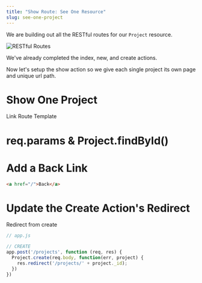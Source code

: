 ```yaml
---
title: "Show Route: See One Resource"
slug: see-one-project
---
```


We are building out all the RESTful routes for our `Project` resource.

![RESTful Routes](assets/RESTful-routes.png)

We've already completed the index, new, and create actions.

Now let's setup the show action so we give each single project its own page and unique url path.

# Show One Project

Link
Route
Template

# req.params & Project.findById()



# Add a Back Link

```html
<a href="/">Back</a>
```

# Update the Create Action's Redirect

Redirect from create

```js
// app.js

// CREATE
app.post('/projects', function (req, res) {
  Project.create(req.body, function(err, project) {
    res.redirect('/projects/' + project._id);
  })
})
```
